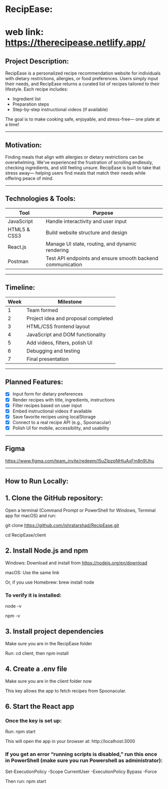 # RecipEase:
# web link: https://therecipease.netlify.app/ 

## Project Description:

RecipEase is a personalized recipe recommendation website for individuals with dietary restrictions, allergies, or food preferences. Users simply input their needs, and RecipEase returns a curated list of recipes tailored to their lifestyle. Each recipe includes:

- Ingredient list
- Preparation steps
- Step-by-step instructional videos (if available)

The goal is to make cooking safe, enjoyable, and stress-free— one plate at a time!

---

## Motivation:

Finding meals that align with allergies or dietary restrictions can be overwhelming. We've experienced the frustration of scrolling endlessly, checking ingredients, and still feeling unsure. RecipEase is built to take that stress away— helping users find meals that match their needs while offering peace of mind.

---

## Technologies & Tools:

| Tool         | Purpose                                                       |
|--------------|---------------------------------------------------------------|
| JavaScript   | Handle interactivity and user input                           |
| HTML5 & CSS3 | Build website structure and design                            |
| React.js     | Manage UI state, routing, and dynamic rendering               |
| Postman      | Test API endpoints and ensure smooth backend communication    |

---

## Timeline:

| Week | Milestone                                  |
|------|---------------------------------------------|
| 1    | Team formed                                 |
| 2    | Project idea and proposal completed         |
| 3    | HTML/CSS frontend layout                    |
| 4    | JavaScript and DOM functionality            |
| 5    | Add videos, filters, polish UI              |
| 6    | Debugging and testing                       |
| 7    | Final presentation                          |

---

## Planned Features:

- [x] Input form for dietary preferences
- [x] Render recipes with title, ingredients, instructions
- [x] Filter recipes based on user input
- [x] Embed instructional videos if available
- [x] Save favorite recipes using localStorage
- [x] Connect to a real recipe API (e.g., Spoonacular)
- [x] Polish UI for mobile, accessibility, and usability

---

## Figma
https://www.figma.com/team_invite/redeem/I5uZIpzpNHIuAxFm8n9Uhu

---
## How to Run Locally:

## 1. Clone the GitHub repository:

Open a terminal (Command Prompt or PowerShell for Windows, Terminal app for macOS) and run:

  git clone https://github.com/ishratarshad/RecipEase.git
  
  cd RecipEase/client

## 2. Install Node.js and npm

Windows: Download and install from https://nodejs.org/en/download

macOS: Use the same link

Or, if you use Homebrew: brew install node

### To verify it is installed:
  
  node -v
  
  npm -v

## 3. Install project dependencies
Make sure you are in the RecipEase folder

Run: cd client, then npm install

## 4. Create a .env file

Make sure you are in the client folder now



This key allows the app to fetch recipes from Spoonacular.

## 6. Start the React app

### Once the key is set up:

  Run: npm start
  
This will open the app in your browser at: http://localhost:3000

### If you get an error  “running scripts is disabled,” run this once in PowerShell (make sure you run Powershell as administrator):

  Set-ExecutionPolicy -Scope CurrentUser -ExecutionPolicy Bypass -Force
 
Then run:  npm start


